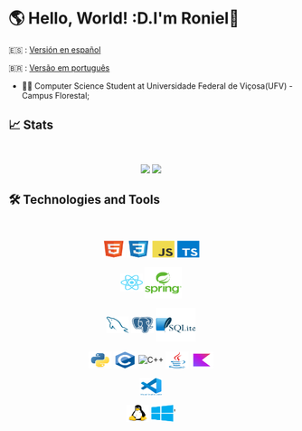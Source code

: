 # 🌎 **Hello, World!** **:D**.**I'm** **Roniel**👋

🇪🇸 : [Versión en español]()

🇧🇷 : [Versão em português]()

- 👨‍💻 Computer Science Student at Universidade Federal de Viçosa(UFV) - Campus Florestal;

## 📈 **Stats**

<div align="center">
  
  <br>
  
  <a href="https://github.com/RonielNunes"></a>
  
  <img height="180em" src="https://github-readme-stats.vercel.app/api?username=RonielNunes&show_icons=true&theme=tokyonight&include_all_commits=true&count_private=true"/>
  
  <img height="180em" src="https://github-readme-stats.vercel.app/api/top-langs/?username=RonielNunes&layout=compact&langs_count=7&theme=tokyonight"/>
  
</div>

<!--Icones : https://github.com/devicons/devicon/tree/master/icons-->

## 🛠 **Technologies and Tools**  
<div align="center" style="display: inline_block">
  <br>
  <br>
  
  <img align="center" alt="HTML" height="30" width="40" src="https://raw.githubusercontent.com/devicons/devicon/master/icons/html5/html5-original.svg">
  <img align="center" alt="CSS" height="30" width="40" src="https://raw.githubusercontent.com/devicons/devicon/master/icons/css3/css3-original.svg">
  <img align="center" alt="Js" height="30" width="40" src="https://raw.githubusercontent.com/devicons/devicon/master/icons/javascript/javascript-original.svg">
  <img align="center" alt="Ts" height="30" width="40" src="https://raw.githubusercontent.com/devicons/devicon/master/icons/typescript/typescript-original.svg">
  
  <br>
  <br>
  
  <img align="center" alt="React" height="30" width="40" src="https://raw.githubusercontent.com/devicons/devicon/master/icons/react/react-original.svg">
  <img align="center" alt="Spring boot" height="55" width="65" src="https://raw.githubusercontent.com/devicons/devicon/master/icons/spring/spring-original-wordmark.svg">
  
  <br>
  <br>

  <img align="center" alt="MySQL" height="30" width="40" src="https://raw.githubusercontent.com/devicons/devicon/master/icons/mysql/mysql-original.svg">
  <img align="center" alt="PostgreSQL" height="30" width="40" src="https://raw.githubusercontent.com/devicons/devicon/master/icons/postgresql/postgresql-plain.svg">
  <img align="center" alt="sqLite" height="60" width="70" src="https://raw.githubusercontent.com/devicons/devicon/master/icons/sqlite/sqlite-original-wordmark.svg">
  
  <br>
  <br>

  <img align="center" alt="Python" height="30" width="40" src="https://raw.githubusercontent.com/devicons/devicon/master/icons/python/python-original.svg">
  <img align="center" alt="C" height="30" width="40" src="https://raw.githubusercontent.com/devicons/devicon/master/icons/c/c-original.svg">  
  <img align="center" alt="C++" height="30" width="40" src="https://img.shields.io/badge/-c++-00599C?logo=c++&logoColor=white&style=for-the-badge">  
  <img align="center" alt="Java" height="30" width="40" src="https://raw.githubusercontent.com/devicons/devicon/master/icons/java/java-original.svg">
  <img align="center" alt="Kotlin" height="30" width="40" src="https://raw.githubusercontent.com/devicons/devicon/master/icons/kotlin/kotlin-original.svg">
 
  <br>
  <br>
  
  <img align="center" alt="vscode" height="30" width="40" src="https://raw.githubusercontent.com/devicons/devicon/master/icons/vscode/vscode-original-wordmark.svg">
  
  <br>
  <br>
  <img align="center" alt="linux" height="30" width="40" src="https://raw.githubusercontent.com/devicons/devicon/master/icons/linux/linux-original.svg">
  <img align="center" alt="Windows" height="30" width="40" src="https://raw.githubusercontent.com/devicons/devicon/master/icons/windows8/windows8-original.svg">'

  
</div>



